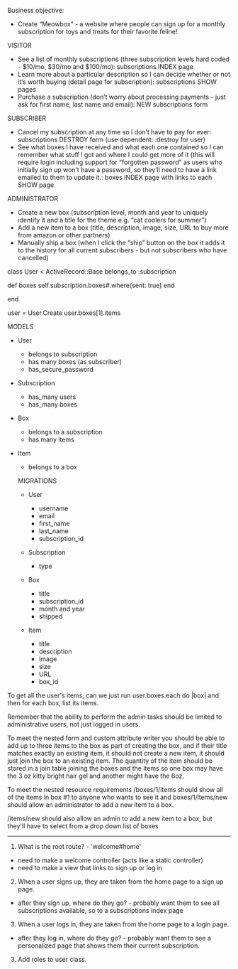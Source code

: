 Business objective:
- Create “Meowbox” - a website where people can sign up for a monthly subscription for toys and treats for their favorite feline!

VISITOR
- See a list of monthly subscriptions (three subscription levels hard coded - $10/mo, $30/mo and $100/mo): subscriptions INDEX page
- Learn more about a particular description so I can decide whether or not it’s worth buying (detail page for subscription): subscriptions SHOW pages
- Purchase a subscription (don’t worry about processing payments - just ask for first name, last name and email): NEW subscriptions form

SUBSCRIBER
- Cancel my subscription at any time so I don’t have to pay for ever: subscriptions DESTROY form (use dependent: :destroy for user)
- See what boxes I have received and what each one contained so I can remember what stuff I got and where I could get more of it (this will require login including support for “forgotten password” as users who initially sign up won’t have a password, so they’ll need to have a link emailed to them to update it.: boxes INDEX page with links to each SHOW page

ADMINISTRATOR
- Create a new box (subscription level, month and year to uniquely identify it and a title for the theme e.g. “cat coolers for summer”)
- Add a new item to a box (title, description, image, size, URL to buy more from amazon or other partners)
- Manually ship a box (when I click the “ship” button on the box it adds it to the history for all current subscribers - but not subscribers who have cancelled)


class User < ActiveRecord::Base
  belongs_to :subscription

  def boxes
    self.subscription.boxes#.where(sent: true)
  end



end

user = User.Create
user.boxes[1].items

MODELS
- User
  - belongs to subscription
  - has many boxes (as subscriber)
  - has_secure_password
- Subscription
  - has_many users
  - has_many boxes
- Box
  - belongs to a subscription
  - has many items
- Item
  - belongs to a box

  MIGRATIONS
  - User
    - username
    - email
    - first_name
    - last_name
    - subscription_id

  - Subscription
    - type

  - Box
    - title
    - subscription_id
    - month and year
    - shipped

  - Item
    - title
    - description
    - image
    - size
    - URL
    - box_id

To get all the user's items, can we just run user.boxes.each do |box| and then for each box, list its items.

Remember that the ability to perform the admin tasks should be limited to administrative users, not just logged in users.

To meet the nested form and custom attribute writer you should be able to add up to three items to the box as part of creating the box, and if their title matches exactly an existing item, it should not create a new item, it should just join the box to an existing item. The quantity of the item should be stored in a join table joining the boxes and the items so one box may have the 3 oz kitty bright hair gel and another might have the 6oz.

To meet the nested resource requirements /boxes/1/items should show all of the items in box #1 to anyone who wants to see it and boxes/1/items/new should allow an administrator to add a new item to a box.

/items/new should also allow an admin to add a new item to a box, but they'll have to select from a drop down list of boxes


---

1. What is the root route? - 'welcome#home'
  - need to make a welcome controller (acts like a static controller)
  - need to make a view that links to sign up or log in

2. When a user signs up, they are taken from the home page to a sign up page.
  - after they sign up, where do they go? - probably want them to see all subscriptions available, so to a subscriptions index page

3. When a user logs in, they are taken from the home page to a login page.
  - after they log in, where do they go? - probably want them to see a personalized page that shows them their current subscription.

3. Add roles to user class.

